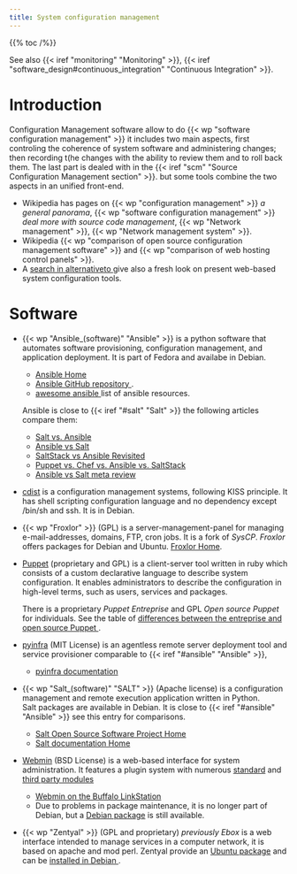 ```yaml
---
title: System configuration management
---
```


{{% toc /%}}

See also
{{< iref "monitoring" "Monitoring" >}},
{{< iref "software_design#continuous_integration" "Continuous Integration" >}}.


# Introduction
Configuration Management software allow to do
{{< wp "software configuration management" >}} it includes two main aspects,
first controling the coherence of system software and administering
changes; then recording t(he changes with the ability to review them
and to roll back them. The last part is dealed with in the
{{< iref "scm" "Source Configuration Management section" >}}.
but some tools combine the two aspects in an unified front-end.


-   Wikipedia has pages on {{< wp "configuration management" >}} _a general
    panorama_, {{< wp "software configuration management" >}} _deal more with
    source code management_, {{< wp "Network management" >}},
    {{< wp "Network management system" >}}.
-   Wikipedia
    {{< wp "comparison of open source configuration management software" >}}
    and
    {{< wp "comparison of web hosting control panels" >}}.
-   A [search in alternativeto
    ](http://alternativeto.net/software/webmin/?platform=linux)
    give also a fresh look on present web-based system configuration
    tools.


# Software
-   <a name="ansible"></a>{{< wp "Ansible_(software)"  "Ansible" >}} is a python
    software that automates software provisioning, configuration
    management, and application deployment. It is  part of Fedora and
    availabe in Debian.

    -   [Ansible Home](http://www.ansible.com/)
    -   [Ansible GitHub repository
        ](https://github.com/ansible/ansible).
    -   [awesome ansible
        ](https://github.com/jdauphant/awesome-ansible)
        list of ansible resources.

    Ansible is close to {{< iref "#salt" "Salt" >}}
    the following articles compare them:

    -   [Salt vs. Ansible
        ](http://jensrantil.github.io/salt-vs-ansible.html)
    -   [Ansible vs Salt
        ](https://www.upguard.com/articles/ansible-vs-salt)
    -   [SaltStack vs Ansible Revisited
        ](https://www.upguard.com/articles/saltstack-vs-ansible-revisited)
    -   [Puppet vs. Chef vs. Ansible vs. SaltStack
        ](https://www.intigua.com/blog/puppet-vs.-chef-vs.-ansible-vs.-saltstack)
    -   [Ansible vs Salt meta review
        ](http://www.alexandrejoseph.com/blog/2016-03-23-ansible-vs-salt-meta-review.html)

-   [cdist](http://www.nico.schottelius.org/software/cdist/)
    is a configuration management systems, following KISS principle. It has shell
    scripting configuration language and no dependency except /bin/sh and ssh.
    It is in Debian.
-   {{< wp "Froxlor" >}} (GPL)  is a  server-management-panel
    for managing e-mail-addresses, domains, FTP, cron jobs.
    It is a fork of _SysCP_. _Froxlor_ offers packages for Debian and Ubuntu.
    [Froxlor Home](http://www.froxlor.org/).
-   [Puppet](https://puppet.com/) (proprietary and GPL)
    is a client-server tool written in ruby which
    consists of a custom declarative language to describe system
    configuration. It enables administrators to describe the
    configuration in high-level terms, such as users, services and
    packages.

    There is a proprietary _Puppet Entreprise_ and GPL
    _Open source Puppet_ for individuals. See the table of
    [differences between the entreprise and open source Puppet
    ](https://puppet.com/product/puppet-enterprise-and-open-source-puppet).

-   [pyinfra](https://github.com/Fizzadar/pyinfra) (MIT License)
    is an agentless remote server deployment tool and service
    provisioner comparable to
    {{< iref "#ansible" "Ansible" >}},
    -   [pyinfra documentation
        ](https://pyinfra.readthedocs.io/en/latest/)
-   <a name="salt">{{< wp "Salt_(software)"  "SALT" >}} (Apache license)
    is a configuration management and remote execution application written in Python.<br />
    Salt packages are available in Debian. It is close to
    {{< iref "#ansible" "Ansible" >}} see this entry for
    comparisons.
    -   [Salt Open Source Software Project Home](http://www.saltstack.com/community/)
    -   [Salt documentation Home](http://docs.saltstack.com/)
-   [Webmin](http://www.webmin.com/) (BSD License) is a web-based
    interface for system administration.
    It features a plugin system with numerous
    [standard](http://www.webmin.com/standard.html) and
    [third party modules](http://www.webmin.com/third.html)
    -   [Webmin on the Buffalo LinkStation
        ](http://buffalo.nas-central.org/wiki/Webmin_to_remotely_administer_your_LinkStation)
    -   Due to problems in package maintenance, it is no longer part of
        Debian, but a [Debian package](http://www.webmin.com/deb.html)
        is still available.
-   {{< wp "Zentyal" >}} (GPL and proprietary) _previously Ebox_
    is a web interface intended to manage services in a computer network,
    it is based on apache and mod perl.
    Zentyal provide an
    [Ubuntu package](https://wiki.zentyal.org/wiki/Installation_Guide)
    and can be
    [installed in Debian
    ](http://www.debianadmin.com/manage-network-and-servers-using-ebox-in-debian.html).

<!--  Local Variables: -->
<!--  mode: markdown -->
<!--  ispell-local-dictionary: "english" -->
<!--  End: -->
